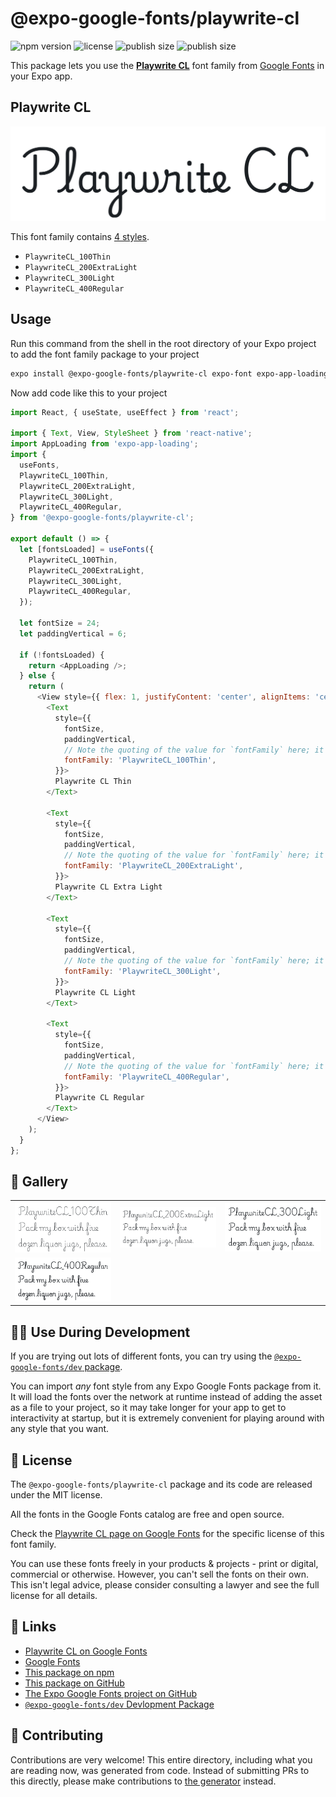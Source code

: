 # @expo-google-fonts/playwrite-cl

![npm version](https://flat.badgen.net/npm/v/@expo-google-fonts/playwrite-cl)
![license](https://flat.badgen.net/github/license/expo/google-fonts)
![publish size](https://flat.badgen.net/packagephobia/install/@expo-google-fonts/playwrite-cl)
![publish size](https://flat.badgen.net/packagephobia/publish/@expo-google-fonts/playwrite-cl)

This package lets you use the [**Playwrite CL**](https://fonts.google.com/specimen/Playwrite+CL) font family from [Google Fonts](https://fonts.google.com/) in your Expo app.

## Playwrite CL

![Playwrite CL](./font-family.png)

This font family contains [4 styles](#-gallery).

- `PlaywriteCL_100Thin`
- `PlaywriteCL_200ExtraLight`
- `PlaywriteCL_300Light`
- `PlaywriteCL_400Regular`

## Usage

Run this command from the shell in the root directory of your Expo project to add the font family package to your project
```sh
expo install @expo-google-fonts/playwrite-cl expo-font expo-app-loading
```

Now add code like this to your project
```js
import React, { useState, useEffect } from 'react';

import { Text, View, StyleSheet } from 'react-native';
import AppLoading from 'expo-app-loading';
import {
  useFonts,
  PlaywriteCL_100Thin,
  PlaywriteCL_200ExtraLight,
  PlaywriteCL_300Light,
  PlaywriteCL_400Regular,
} from '@expo-google-fonts/playwrite-cl';

export default () => {
  let [fontsLoaded] = useFonts({
    PlaywriteCL_100Thin,
    PlaywriteCL_200ExtraLight,
    PlaywriteCL_300Light,
    PlaywriteCL_400Regular,
  });

  let fontSize = 24;
  let paddingVertical = 6;

  if (!fontsLoaded) {
    return <AppLoading />;
  } else {
    return (
      <View style={{ flex: 1, justifyContent: 'center', alignItems: 'center' }}>
        <Text
          style={{
            fontSize,
            paddingVertical,
            // Note the quoting of the value for `fontFamily` here; it expects a string!
            fontFamily: 'PlaywriteCL_100Thin',
          }}>
          Playwrite CL Thin
        </Text>

        <Text
          style={{
            fontSize,
            paddingVertical,
            // Note the quoting of the value for `fontFamily` here; it expects a string!
            fontFamily: 'PlaywriteCL_200ExtraLight',
          }}>
          Playwrite CL Extra Light
        </Text>

        <Text
          style={{
            fontSize,
            paddingVertical,
            // Note the quoting of the value for `fontFamily` here; it expects a string!
            fontFamily: 'PlaywriteCL_300Light',
          }}>
          Playwrite CL Light
        </Text>

        <Text
          style={{
            fontSize,
            paddingVertical,
            // Note the quoting of the value for `fontFamily` here; it expects a string!
            fontFamily: 'PlaywriteCL_400Regular',
          }}>
          Playwrite CL Regular
        </Text>
      </View>
    );
  }
};

```

## 🔡 Gallery


||||
|-|-|-|
|![PlaywriteCL_100Thin](./PlaywriteCL_100Thin.ttf.png)|![PlaywriteCL_200ExtraLight](./PlaywriteCL_200ExtraLight.ttf.png)|![PlaywriteCL_300Light](./PlaywriteCL_300Light.ttf.png)||
|![PlaywriteCL_400Regular](./PlaywriteCL_400Regular.ttf.png)||||


## 👩‍💻 Use During Development

If you are trying out lots of different fonts, you can try using the [`@expo-google-fonts/dev` package](https://github.com/expo/google-fonts/tree/master/font-packages/dev#readme).

You can import *any* font style from any Expo Google Fonts package from it. It will load the fonts
over the network at runtime instead of adding the asset as a file to your project, so it may take longer
for your app to get to interactivity at startup, but it is extremely convenient
for playing around with any style that you want.

## 📖 License

The `@expo-google-fonts/playwrite-cl` package and its code are released under the MIT license.

All the fonts in the Google Fonts catalog are free and open source.

Check the [Playwrite CL page on Google Fonts](https://fonts.google.com/specimen/Playwrite+CL) for the specific license of this font family.

You can use these fonts freely in your products & projects - print or digital, commercial or otherwise. However, you can't sell the fonts on their own. This isn't legal advice, please consider consulting a lawyer and see the full license for all details.

## 🔗 Links

- [Playwrite CL on Google Fonts](https://fonts.google.com/specimen/Playwrite+CL)
- [Google Fonts](https://fonts.google.com/)
- [This package on npm](https://www.npmjs.com/package/@expo-google-fonts/playwrite-cl)
- [This package on GitHub](https://github.com/expo/google-fonts/tree/master/font-packages/playwrite-cl)
- [The Expo Google Fonts project on GitHub](https://github.com/expo/google-fonts)
- [`@expo-google-fonts/dev` Devlopment Package](https://github.com/expo/google-fonts/tree/master/font-packages/dev)

## 🤝 Contributing

Contributions are very welcome! This entire directory, including what you are reading now, was generated from code. Instead of submitting PRs to this directly, please make contributions to [the generator](https://github.com/expo/google-fonts/tree/master/packages/generator) instead.
